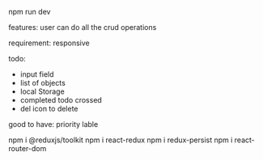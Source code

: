 npm run dev

features:
user can do all the crud operations

requirement: responsive

todo:

- input field
- list of objects
- local Storage
- completed todo crossed
- del icon to delete

good to have:
priority lable

npm i @reduxjs/toolkit
npm i react-redux
npm i redux-persist
npm i react-router-dom
